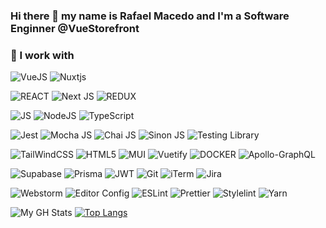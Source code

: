 ### Hi there 👋 my name is Rafael Macedo and I'm a Software Enginner @VueStorefront

### 🔭 I work with

![VueJS](https://img.shields.io/badge/Vue.js-35495E?style=for-the-badge&logo=vue.js&logoColor=4FC08D)
![Nuxtjs](https://img.shields.io/badge/Nuxt-002E3B?style=for-the-badge&logo=nuxtdotjs&logoColor=#00DC82)

![REACT](https://img.shields.io/badge/REACT-REACT?logo=react&style=for-the-badge&color=61DAFB&logoColor=white)
![Next JS](https://img.shields.io/badge/nextjs-%23000000.svg?&style=for-the-badge&logo=next.js&logoColor=white)
![REDUX](https://img.shields.io/badge/REDUX-REDUX?logo=redux&style=for-the-badge&color=764ABC)

![JS](https://img.shields.io/badge/javascript-javascript?logo=javascript&style=for-the-badge&color=F7DF1E&logoColor=black)
![NodeJS](https://img.shields.io/badge/node.js-%2343853D.svg?&style=for-the-badge&logo=node.js&logoColor=white)
![TypeScript](https://img.shields.io/badge/TypeScript-007ACC?style=for-the-badge&logo=typescript&logoColor=white)

![Jest](https://img.shields.io/badge/Jest-323330?style=for-the-badge&logo=Jest&logoColor=white)
![Mocha JS](https://img.shields.io/badge/mocha.js-323330?style=for-the-badge&logo=mocha&logoColor=Brown)
![Chai JS](https://img.shields.io/badge/chai.js-323330?style=for-the-badge&logo=chai&logoColor=red)
![Sinon JS](https://img.shields.io/badge/sinon.js-323330?style=for-the-badge&logo=sinon)
![Testing Library](https://img.shields.io/badge/testing%20library-323330?style=for-the-badge&logo=testing-library&logoColor=red)

![TailWindCSS](https://img.shields.io/badge/Tailwind_CSS-38B2AC?style=for-the-badge&logo=tailwind-css&logoColor=white)
![HTML5](https://img.shields.io/badge/HTML5-E34F26?style=for-the-badge&logo=html5&logoColor=white)
![MUI](https://img.shields.io/badge/MUI-%230081CB.svg?style=for-the-badge&logo=mui&logoColor=white)
![Vuetify](https://img.shields.io/badge/Vuetify-1867C0?style=for-the-badge&logo=vuetify&logoColor=AEDDFF)
![DOCKER](https://img.shields.io/badge/DOCKER-DOCKER?logo=docker&style=for-the-badge&color=2496ED&logoColor=white)
![Apollo-GraphQL](https://img.shields.io/badge/-ApolloGraphQL-311C87?style=for-the-badge&logo=apollo-graphql)

![Supabase](https://img.shields.io/badge/Supabase-181818?style=for-the-badge&logo=supabase&logoColor=white)
![Prisma](https://img.shields.io/badge/Prisma-3982CE?style=for-the-badge&logo=Prisma&logoColor=white)
![JWT](https://img.shields.io/badge/json%20web%20tokens-323330?style=for-the-badge&logo=json-web-tokens&logoColor=pink)
![Git](https://img.shields.io/badge/GIT-E44C30?style=for-the-badge&logo=git&logoColor=white)
![iTerm](https://img.shields.io/badge/iTerm2-000000?style=for-the-badge&logo=iterm2&logoColor=white)
![Jira](https://img.shields.io/badge/Jira-0052CC?style=for-the-badge&logo=Jira&logoColor=white)

![Webstorm](https://img.shields.io/badge/WebStorm-000000?style=for-the-badge&logo=WebStorm&logoColor=white)
![Editor Config](https://img.shields.io/badge/Editor%20Config-E0EFEF?style=for-the-badge&logo=editorconfig&logoColor=000)
![ESLint](https://img.shields.io/badge/eslint-3A33D1?style=for-the-badge&logo=eslint&logoColor=white)
![Prettier](https://img.shields.io/badge/prettier-1A2C34?style=for-the-badge&logo=prettier&logoColor=F7BA3E)
![Stylelint](https://img.shields.io/badge/stylelint-000?style=for-the-badge&logo=stylelint&logoColor=white)
![Yarn](https://img.shields.io/badge/yarn-%232C8EBB.svg?style=for-the-badge&logo=yarn&logoColor=white)

![My GH Stats](https://github-readme-stats.vercel.app/api?username=rjdmacedo&theme=cobalt&show_icons=true&count_private=true&include_all_commits=true)
[![Top Langs](https://github-readme-stats.vercel.app/api/top-langs/?username=rjdmacedo&theme=cobalt&hide=css,html&count_private=true&layout=compact)](https://github.com/rubenmateus/github-readme-stats)

<!--
**rjdmacedo/rjdmacedo** is a ✨ _special_ ✨ repository because its `README.md` (this file) appears on your GitHub profile.

Here are some ideas to get you started:

- 🔭 I’m currently working on ...
- 🌱 I’m currently learning ...
- 👯 I’m looking to collaborate on ...
- 🤔 I’m looking for help with ...
- 💬 Ask me about ...
- 📫 How to reach me: ...
- 😄 Pronouns: ...
- ⚡ Fun fact: ...
-->
